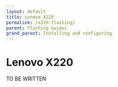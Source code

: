 ```yaml
---
layout: default
title: Lenovo X220
permalink: /x220-flashing/
parent: Flashing Guides
grand_parent: Installing and configuring
---
```


# Lenovo X220

TO BE WRITTEN

